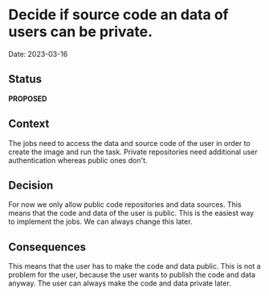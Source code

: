 # Decide if source code an data of users can be private.

Date: 2023-03-16

## Status
__PROPOSED__

## Context

The jobs need to access the data and source code of the user in order to create the image and run the task. Private repositories need additional user authentication whereas public ones don't.

## Decision

For now we only allow public code repositories and data sources. This means that the code and data of the user is public. This is the easiest way to implement the jobs. We can always change this later.

## Consequences

This means that the user has to make the code and data public. This is not a problem for the user, because the user wants to publish the code and data anyway. The user can always make the code and data private later.